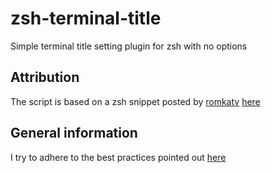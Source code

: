 # zsh-terminal-title

Simple terminal title setting plugin for zsh with no options

## Attribution

The script is based on a zsh snippet posted by
[romkatv](https://github.com/romkatv)
[here](https://github.com/romkatv/powerlevel10k/issues/1092#issuecomment-723039693)

## General information

I try to adhere to the best practices pointed out [here](https://zdharma.org/zinit/wiki/zsh-plugin-standard/)
